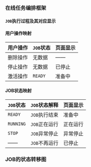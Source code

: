 ### 在线任务编排框架

####  `JOB`执行过程及其对应显示
#### 用户操作映射
| 用户操作 | `JOB`状态 | 页面显示 |
| -------- | ------- | -------- |
| 删除操作 | 无数据  | ——       |
| 停止操作 | 无数据  | 已停止   |
| 激活操作 | `READY`   | 准备中   |

#### JOB状态映射
| `JOB`状态 | `JOB`状态解释 | 页面显示 |
| --------- | ------------- | -------- |
| `READY`   | `JOB`执行结束 | 准备中   |
| `RUNNING` | `JOB`正在运行 | 正在运行 |
| `STOP`    | `JOB`异常停止 | 异常停止 |
| ——        | `JOB`不再运行 | 已停止   |

### JOB的状态转移图
